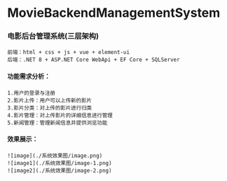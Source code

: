 # MovieBackendManagementSystem
### 电影后台管理系统(三层架构)
    前端：html + css + js + vue + element-ui
    后端：.NET 8 + ASP.NET Core WebApi + EF Core + SQLServer
#### 功能需求分析：
    1.用户的登录与注册
    2.影片上传：用户可以上传新的影片
    3.影片分类：对上传的影片进行归类
    4.影片管理：对上传影片的详细信息进行管理
    5.新闻管理：管理新闻信息并提供浏览功能
#### 效果展示：
    ![image](./系统效果图/image.png)
    ![image1](./系统效果图/image-1.png)
    ![image2](./系统效果图/image-2.png)